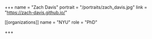 +++
name = "Zach Davis"
portrait = "/portraits/zach_davis.jpg"
link = "https://zach-davis.github.io/"

[[organizations]]
    name = "NYU"
    role = "PhD"

+++
